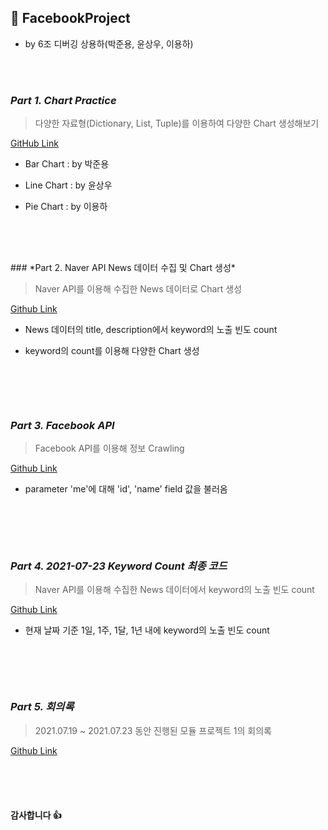 ## 📜 FacebookProject
- by 6조 디버깅 상용하(박준용, 윤상우, 이용하)

<br>
<br>

### *Part 1. Chart Practice*

> 다양한 자료형(Dictionary, List, Tuple)를 이용하여 다양한 Chart 생성해보기

[GitHub Link](https://github.com/Lee-YongHa/FacebookProject/tree/main/Chart_Practice)

- Bar Chart : by 박준용

- Line Chart : by 윤상우

- Pie Chart : by 이용하
<br>

##       

<br>
### *Part 2. Naver API News 데이터 수집 및 Chart 생성*

> Naver API를 이용해 수집한 News 데이터로 Chart 생성

[Github Link](https://github.com/Lee-YongHa/FacebookProject/tree/main/NaverAPI_Chart)

- News 데이터의 title, description에서 keyword의 노출 빈도 count

- keyword의 count를 이용해 다양한 Chart 생성
<br>

##       

<br>

### *Part 3. Facebook API*

> Facebook API를 이용해 정보 Crawling

[Github Link](https://github.com/Lee-YongHa/FacebookProject/tree/main/Facebook)

- parameter 'me'에 대해 'id', 'name' field 값을 불러옴
<br>

##       

<br>

### *Part 4. 2021-07-23 Keyword Count 최종 코드*

> Naver API를 이용해 수집한 News 데이터에서 keyword의 노출 빈도 count

[Github Link](https://github.com/Lee-YongHa/FacebookProject/tree/main/FinalCode)

- 현재 날짜 기준 1일, 1주, 1달, 1년 내에 keyword의 노출 빈도 count
<br>

##       

<br>

### *Part 5. 회의록*

> 2021.07.19 ~ 2021.07.23 동안 진행된 모듈 프로젝트 1의 회의록

[Github Link](https://github.com/Lee-YongHa/FacebookProject/tree/main/%ED%9A%8C%EC%9D%98%EB%A1%9D)

<br>
<br>
<br>

#### 감사합니다 👍

